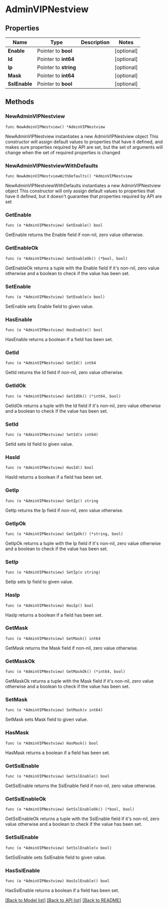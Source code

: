 # AdminVIPNestview

## Properties

Name | Type | Description | Notes
------------ | ------------- | ------------- | -------------
**Enable** | Pointer to **bool** |  | [optional] 
**Id** | Pointer to **int64** |  | [optional] 
**Ip** | Pointer to **string** |  | [optional] 
**Mask** | Pointer to **int64** |  | [optional] 
**SslEnable** | Pointer to **bool** |  | [optional] 

## Methods

### NewAdminVIPNestview

`func NewAdminVIPNestview() *AdminVIPNestview`

NewAdminVIPNestview instantiates a new AdminVIPNestview object
This constructor will assign default values to properties that have it defined,
and makes sure properties required by API are set, but the set of arguments
will change when the set of required properties is changed

### NewAdminVIPNestviewWithDefaults

`func NewAdminVIPNestviewWithDefaults() *AdminVIPNestview`

NewAdminVIPNestviewWithDefaults instantiates a new AdminVIPNestview object
This constructor will only assign default values to properties that have it defined,
but it doesn't guarantee that properties required by API are set

### GetEnable

`func (o *AdminVIPNestview) GetEnable() bool`

GetEnable returns the Enable field if non-nil, zero value otherwise.

### GetEnableOk

`func (o *AdminVIPNestview) GetEnableOk() (*bool, bool)`

GetEnableOk returns a tuple with the Enable field if it's non-nil, zero value otherwise
and a boolean to check if the value has been set.

### SetEnable

`func (o *AdminVIPNestview) SetEnable(v bool)`

SetEnable sets Enable field to given value.

### HasEnable

`func (o *AdminVIPNestview) HasEnable() bool`

HasEnable returns a boolean if a field has been set.

### GetId

`func (o *AdminVIPNestview) GetId() int64`

GetId returns the Id field if non-nil, zero value otherwise.

### GetIdOk

`func (o *AdminVIPNestview) GetIdOk() (*int64, bool)`

GetIdOk returns a tuple with the Id field if it's non-nil, zero value otherwise
and a boolean to check if the value has been set.

### SetId

`func (o *AdminVIPNestview) SetId(v int64)`

SetId sets Id field to given value.

### HasId

`func (o *AdminVIPNestview) HasId() bool`

HasId returns a boolean if a field has been set.

### GetIp

`func (o *AdminVIPNestview) GetIp() string`

GetIp returns the Ip field if non-nil, zero value otherwise.

### GetIpOk

`func (o *AdminVIPNestview) GetIpOk() (*string, bool)`

GetIpOk returns a tuple with the Ip field if it's non-nil, zero value otherwise
and a boolean to check if the value has been set.

### SetIp

`func (o *AdminVIPNestview) SetIp(v string)`

SetIp sets Ip field to given value.

### HasIp

`func (o *AdminVIPNestview) HasIp() bool`

HasIp returns a boolean if a field has been set.

### GetMask

`func (o *AdminVIPNestview) GetMask() int64`

GetMask returns the Mask field if non-nil, zero value otherwise.

### GetMaskOk

`func (o *AdminVIPNestview) GetMaskOk() (*int64, bool)`

GetMaskOk returns a tuple with the Mask field if it's non-nil, zero value otherwise
and a boolean to check if the value has been set.

### SetMask

`func (o *AdminVIPNestview) SetMask(v int64)`

SetMask sets Mask field to given value.

### HasMask

`func (o *AdminVIPNestview) HasMask() bool`

HasMask returns a boolean if a field has been set.

### GetSslEnable

`func (o *AdminVIPNestview) GetSslEnable() bool`

GetSslEnable returns the SslEnable field if non-nil, zero value otherwise.

### GetSslEnableOk

`func (o *AdminVIPNestview) GetSslEnableOk() (*bool, bool)`

GetSslEnableOk returns a tuple with the SslEnable field if it's non-nil, zero value otherwise
and a boolean to check if the value has been set.

### SetSslEnable

`func (o *AdminVIPNestview) SetSslEnable(v bool)`

SetSslEnable sets SslEnable field to given value.

### HasSslEnable

`func (o *AdminVIPNestview) HasSslEnable() bool`

HasSslEnable returns a boolean if a field has been set.


[[Back to Model list]](../README.md#documentation-for-models) [[Back to API list]](../README.md#documentation-for-api-endpoints) [[Back to README]](../README.md)


